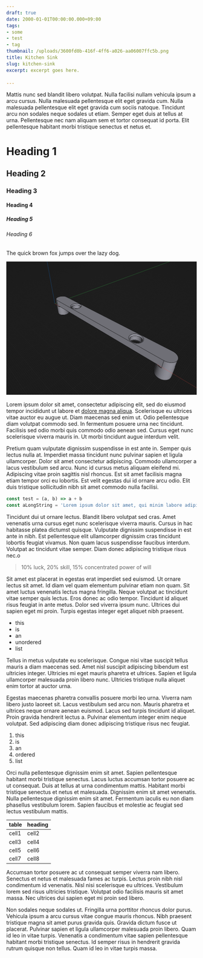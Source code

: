 ```yaml
---
draft: true
date: 2000-01-01T00:00:00.000+09:00
tags:
- some
- test
- tag
thumbnail: /uploads/3600fd0b-416f-4ff6-a026-aa06007ffc5b.png
title: Kitchen Sink
slug: kitchen-sink
excerpt: excerpt goes here.

---
```


Mattis nunc sed blandit libero volutpat. Nulla facilisi nullam vehicula ipsum a arcu cursus. Nulla malesuada pellentesque elit eget gravida cum. Nulla malesuada pellentesque elit eget gravida cum sociis natoque. Tincidunt arcu non sodales neque sodales ut etiam. Semper eget duis at tellus at urna. Pellentesque nec nam aliquam sem et tortor consequat id porta. Elit pellentesque habitant morbi tristique senectus et netus et.

# Heading 1

## Heading 2

### Heading 3

#### Heading 4

##### Heading 5

###### Heading 6

The quick brown fox jumps over the lazy dog.

![test alt](/uploads/cb6d779b-cc42-4eb2-9719-42e4989642bd.png "this is an image caption")

Lorem ipsum dolor sit amet, consectetur adipiscing elit, sed do eiusmod tempor incididunt ut labore et [dolore magna aliqua](https://google.com). Scelerisque eu ultrices vitae auctor eu augue ut. Diam maecenas sed enim ut. Odio pellentesque diam volutpat commodo sed. In fermentum posuere urna nec tincidunt. Facilisis sed odio morbi quis commodo odio aenean sed. Cursus eget nunc scelerisque viverra mauris in. Ut morbi tincidunt augue interdum velit.

Pretium quam vulputate dignissim suspendisse in est ante in. Semper quis lectus nulla at. Imperdiet massa tincidunt nunc pulvinar sapien et ligula ullamcorper. Dolor sit amet consectetur adipiscing. Commodo ullamcorper a lacus vestibulum sed arcu. Nunc id cursus metus aliquam eleifend mi. Adipiscing vitae proin sagittis nisl rhoncus. Est sit amet facilisis magna etiam tempor orci eu lobortis. Est velit egestas dui id ornare arcu odio. Elit duis tristique sollicitudin nibh sit amet commodo nulla facilisi.

```js
const test = (a, b) => a + b
const aLongString = 'Lorem ipsum dolor sit amet, qui minim labore adipisicing minim sint cillum sint consectetur cupidatat.'
```

Tincidunt dui ut ornare lectus. Blandit libero volutpat sed cras. Amet venenatis urna cursus eget nunc scelerisque viverra mauris. Cursus in hac habitasse platea dictumst quisque. Vulputate dignissim suspendisse in est ante in nibh. Est pellentesque elit ullamcorper dignissim cras tincidunt lobortis feugiat vivamus. Non quam lacus suspendisse faucibus interdum. Volutpat ac tincidunt vitae semper. Diam donec adipiscing tristique risus nec.o

> 10% luck, 20% skill, 15% concentrated power of will

Sit amet est placerat in egestas erat imperdiet sed euismod. Ut ornare lectus sit amet. Id diam vel quam elementum pulvinar etiam non quam. Sit amet luctus venenatis lectus magna fringilla. Neque volutpat ac tincidunt vitae semper quis lectus. Eros donec ac odio tempor. Tincidunt id aliquet risus feugiat in ante metus. Dolor sed viverra ipsum nunc. Ultrices dui sapien eget mi proin. Turpis egestas integer eget aliquet nibh praesent.

- this
- is
- an
- unordered
- list

Tellus in metus vulputate eu scelerisque. Congue nisi vitae suscipit tellus mauris a diam maecenas sed. Amet nisl suscipit adipiscing bibendum est ultricies integer. Ultricies mi eget mauris pharetra et ultrices. Sapien et ligula ullamcorper malesuada proin libero nunc. Ultricies tristique nulla aliquet enim tortor at auctor urna.

Egestas maecenas pharetra convallis posuere morbi leo urna. Viverra nam libero justo laoreet sit. Lacus vestibulum sed arcu non. Mauris pharetra et ultrices neque ornare aenean euismod. Lacus sed turpis tincidunt id aliquet. Proin gravida hendrerit lectus a. Pulvinar elementum integer enim neque volutpat. Sed adipiscing diam donec adipiscing tristique risus nec feugiat.

1. this
2. is
3. an
4. ordered
5. list

Orci nulla pellentesque dignissim enim sit amet. Sapien pellentesque habitant morbi tristique senectus. Lacus luctus accumsan tortor posuere ac ut consequat. Duis at tellus at urna condimentum mattis. Habitant morbi tristique senectus et netus et malesuada. Dignissim enim sit amet venenatis. Nulla pellentesque dignissim enim sit amet. Fermentum iaculis eu non diam phasellus vestibulum lorem. Sapien faucibus et molestie ac feugiat sed lectus vestibulum mattis.

| table | heading |
| --- | --- |
| cell1 | cell2 |
| cell3 | cell4 |
| cell5 | cell6 |
| cell7 | cell8 |

Accumsan tortor posuere ac ut consequat semper viverra nam libero. Senectus et netus et malesuada fames ac turpis. Lectus proin nibh nisl condimentum id venenatis. Nisl nisi scelerisque eu ultrices. Vestibulum lorem sed risus ultricies tristique. Volutpat odio facilisis mauris sit amet massa. Nec ultrices dui sapien eget mi proin sed libero.

Non sodales neque sodales ut. Fringilla urna porttitor rhoncus dolor purus. Vehicula ipsum a arcu cursus vitae congue mauris rhoncus. Nibh praesent tristique magna sit amet purus gravida quis. Gravida dictum fusce ut placerat. Pulvinar sapien et ligula ullamcorper malesuada proin libero. Quam id leo in vitae turpis. Venenatis a condimentum vitae sapien pellentesque habitant morbi tristique senectus. Id semper risus in hendrerit gravida rutrum quisque non tellus. Quam id leo in vitae turpis massa.
